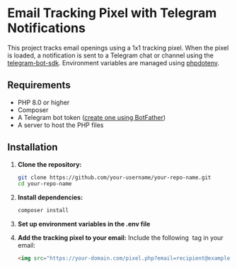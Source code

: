 # Email Tracking Pixel with Telegram Notifications

This project tracks email openings using a 1x1 tracking pixel. When the pixel is loaded, a notification is sent to a Telegram chat or channel using the [telegram-bot-sdk](https://github.com/telegram-bot-sdk/telegram-bot-sdk). Environment variables are managed using [phpdotenv](https://github.com/vlucas/phpdotenv).

## Requirements

- PHP 8.0 or higher
- Composer
- A Telegram bot token ([create one using BotFather](https://core.telegram.org/bots#botfather))
- A server to host the PHP files

## Installation

1. **Clone the repository:**

   ```bash
   git clone https://github.com/your-username/your-repo-name.git
   cd your-repo-name
   ```

2. **Install dependencies:**

   ```bash
   composer install
   ```

3. **Set up environment variables in the .env file**

4. **Add the tracking pixel to your email:**
    Include the following <img> tag in your email:
    ```html
    <img src="https://your-domain.com/pixel.php?email=recipient@example.com" style="display:none;" alt="" />
    ```

